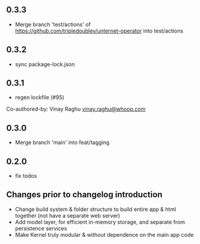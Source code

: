 ## 0.3.3
- Merge branch 'test/actions' of https://github.com/tripledoublev/unternet-operator into test/actions

## 0.3.2
- sync package-lock.json

## 0.3.1

- regen lockfile (#95)

Co-authored-by: Vinay Raghu <vinay.raghu@whoop.com>

## 0.3.0

- Merge branch 'main' into feat/tagging

## 0.2.0

- fix todos

## Changes prior to changelog introduction

- Change build system & folder structure to build entire app & html together (not have a separate web server)
- Add model layer, for efficient in-memory storage, and separate from persistence services
- Make Kernel truly modular & without dependence on the main app code
